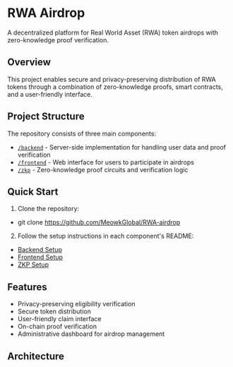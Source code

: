 # RWA Airdrop

A decentralized platform for Real World Asset (RWA) token airdrops with zero-knowledge proof verification.

## Overview

This project enables secure and privacy-preserving distribution of RWA tokens through a combination of zero-knowledge proofs, smart contracts, and a user-friendly interface.

## Project Structure

The repository consists of three main components:

- [`/backend`](./backend/README.md) - Server-side implementation for handling user data and proof verification
- [`/frontend`](./frontend/README.md) - Web interface for users to participate in airdrops
- [`/zkp`](./zkp/README.md) - Zero-knowledge proof circuits and verification logic

## Quick Start

1. Clone the repository:
- git clone https://github.com/MeowkGlobal/RWA-airdrop


2. Follow the setup instructions in each component's README:
- [Backend Setup](./backend/README.md#setup)
- [Frontend Setup](./frontend/README.md#setup)
- [ZKP Setup](./zkp/README.md#setup)

## Features

- Privacy-preserving eligibility verification
- Secure token distribution
- User-friendly claim interface
- On-chain proof verification
- Administrative dashboard for airdrop management

## Architecture
